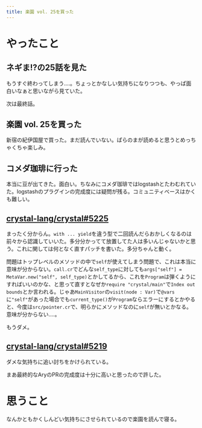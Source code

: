 ```yaml
---
title: 楽園 vol. 25を買った
---
```


# やったこと

## ネギま!?の25話を見た

もうすぐ終わってしまう‥‥。ちょっとかなしい気持ちになりつつも、やっぱ面白いなぁと思いながら見ていた。

次は最終話。

## 楽園 vol. 25を買った

新宿の紀伊国屋で買った。まだ読んでいない。ぱらのまが読めると思うとめっちゃくちゃ楽しみ。

## コメダ珈琲に行った

本当に豆が出てきた。面白い。ちなみにコメダ珈琲ではlogstashとたわむれていた。logstashのプラグインの完成度には疑問が残る。コミュニティベースはかくも難しい。

## [crystal-lang/crystal#5225](https://github.com/crystal-lang/crystal/issues/5225)

まったく分からん。`with ... yield`を違う型で二回読んだらおかしくなるのは前々から認識していいた。多分分かってて放置してた人は多いんじゃないかと思う。これに関しては何となく直すパッチを書いた。多分ちゃんと動く。

問題はトップレベルのメソッドの中で`self`が使えてしまう問題で、これは本当に意味が分からない。`call.cr`でどんな`self_type`に対しても`args["self"] = MetaVar.new("self", self_type)`とかしてるから、これを`Program`は弾くようにすればいいのかな、と思って直すとなぜか`require "crystal/main"`で`Index out bounds`とか言われる。じゃあ`MainVisitor`の`visit(node : Var)`で`@vars`に`"self"`があった場合でも`current_type()`が`Program`ならエラーにするとかやると、今度は`src/pointer.cr`で、明らかにメソッドなのに`self`が無いとかなる。意味が分からない‥‥。

もうダメ。

## [crystal-lang/crystal#5219](https://github.com/crystal-lang/crystal/issues/5219)

ダメな気持ちに追い討ちをかけられている。

まあ最終的なAryのPRの完成度は十分に高いと思ったので許した。

# 思うこと

なんかともかくしんどい気持ちにさせられているので楽園を読んで寝る。
